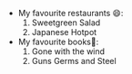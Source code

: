  - My favourite restaurants :smile::
     1. Sweetgreen Salad
     2. Japanese Hotpot
 - My favourite books:book::
     1. Gone with the wind
     2. Guns Germs and Steel
